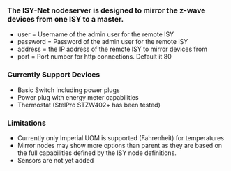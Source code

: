 
### The ISY-Net nodeserver is designed to mirror the z-wave devices from one ISY to a master.
 - user = Username of the admin user for the remote ISY
 - password = Password of the admin user for the remote ISY
 - address = the IP address of the remote ISY to mirror devices from
 - port = Port number for http connections.  Default it 80

### Currently Support Devices
 - Basic Switch including power plugs
 - Power plug with energy meter capabilities
 - Thermostat (StelPro STZW402+ has been tested)

### Limitations
 - Currently only Imperial UOM is supported (Fahrenheit) for temperatures
 - Mirror nodes may show more options than parent as they are based on the full capabilities
 defined by the ISY node definitions.
 - Sensors are not yet added